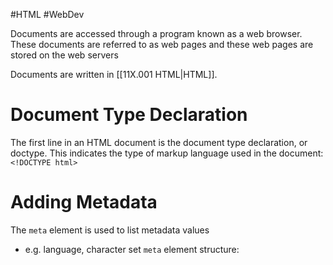 #HTML #WebDev 

Documents are accessed through a program known as a web browser.
These documents are referred to as web pages and these web pages are stored on the web servers

Documents are written in [[11X.001 HTML|HTML]].

# Document Type Declaration
The first line in an HTML document is the document type declaration, or doctype.
This indicates the type of markup language used in the document:`<!DOCTYPE html>`

# Adding Metadata
The `meta` element is used to list metadata values
- e.g. language, character set
`meta` element structure:
